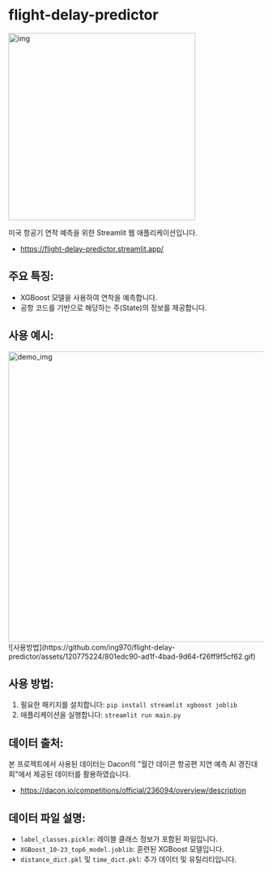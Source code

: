 # flight-delay-predictor
<img width="369" alt="img" src="https://github.com/ing970/flight-delay-predictor/assets/70427747/73555579-1bad-4cc7-b540-25e261606456">

미국 항공기 연착 예측을 위한 Streamlit 웹 애플리케이션입니다.
- https://flight-delay-predictor.streamlit.app/

## 주요 특징:
- XGBoost 모델을 사용하여 연착을 예측합니다.
- 공항 코드를 기반으로 해당하는 주(State)의 정보를 제공합니다.

## 사용 예시:
<img width="573" alt="demo_img" src="https://github.com/ing970/flight-delay-predictor/assets/70427747/f8359715-08f4-4917-90bd-8b27e4d6f393">
![사용방법](https://github.com/ing970/flight-delay-predictor/assets/120775224/801edc90-ad1f-4bad-9d64-f26ff9f5cf62.gif)

## 사용 방법:
1. 필요한 패키지를 설치합니다: `pip install streamlit xgboost joblib`
2. 애플리케이션을 실행합니다: `streamlit run main.py`

## 데이터 출처:
본 프로젝트에서 사용된 데이터는 Dacon의 "월간 데이콘 항공편 지연 예측 AI 경진대회"에서 제공된 데이터를 활용하였습니다.
- https://dacon.io/competitions/official/236094/overview/description

## 데이터 파일 설명:
- `label_classes.pickle`: 레이블 클래스 정보가 포함된 파일입니다.
- `XGBoost_10-23_top6_model.joblib`: 훈련된 XGBoost 모델입니다.
- `distance_dict.pkl` 및 `time_dict.pkl`: 추가 데이터 및 유틸리티입니다.
